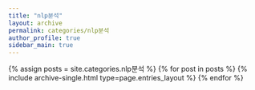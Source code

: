 ```yaml
---
title: "nlp분석"
layout: archive
permalink: categories/nlp분석
author_profile: true
sidebar_main: true
---
```



{% assign posts = site.categories.nlp분석 %}
{% for post in posts %} {% include archive-single.html type=page.entries_layout %} {% endfor %}
